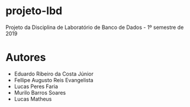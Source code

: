 # projeto-lbd
Projeto da Disciplina de Laboratório de Banco de Dados - 1º semestre de 2019

# Autores
- Eduardo Ribeiro da Costa Júnior
- Fellipe Augusto Reis Evangelista
- Lucas Peres Faria
- Murilo Barros Soares
- Lucas Matheus
